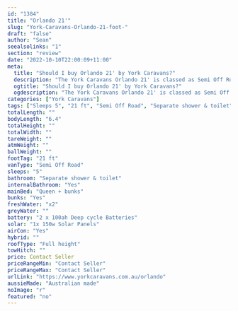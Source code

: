 ```yaml
---
id: "1384"
title: "Orlando 21'"
slug: "York-Caravans-Orlando-21-foot-"
draft: "false"
author: "Sean"
seealsolinks: "1"
section: "review"
date: "2022-10-10T22:00:09+11:00"
meta:
  title: "Should I buy Orlando 21' by York Caravans?"
  description: "The York Caravans Orlando 21' is classed as Semi Off Road, and sleeps 5 people. It is Australian made and comes in at 21 ft. It generally has Separate shower & toilet."
  ogtitle: "Should I buy Orlando 21' by York Caravans?"
  ogdescription: "The York Caravans Orlando 21' is classed as Semi Off Road, and sleeps 5 people. It is Australian made and comes in at 21 ft. It generally has Separate shower & toilet."
categories: ["York Caravans"]
tags: ["Sleeps 5", "21 ft", "Semi Off Road", "Separate shower & toilet", "Full height", "Price Unknown", "Australian made"]
totalLength: ""
bodyLength: "6.4"
totalHeight: ""
totalWidth: ""
tareWeight: ""
atmWeight: ""
ballWeight: ""
footTag: "21 ft"
vanType: "Semi Off Road"
sleeps: "5"
bathroom: "Separate shower & toilet"
internalBathroom: "Yes"
mainBed: "Queen + bunks"
bunks: "Yes"
freshWater: "x2"
greyWater: ""
battery: "2 x 100ah Deep cycle Batteries"
solar: "1x 150w Solar Panels"
airCon: "Yes"
hybrid: ""
roofType: "Full height"
towHitch: ""
price: Contact Seller
priceRangeMin: "Contact Seller"
priceRangeMax: "Contact Seller"
urlLink: "https://www.yorkcaravans.com.au/orlando"
aussieMade: "Australian made"
noImage: "r"
featured: "no"
---
```

